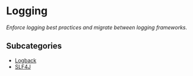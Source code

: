 # Logging

_Enforce logging best practices and migrate between logging frameworks._

## Subcategories

* [Logback](logback/)
* [SLF4J](slf4j/)

